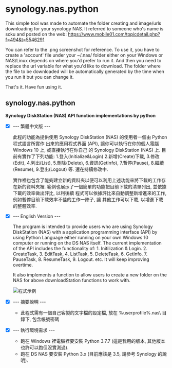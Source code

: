 # synology.nas.python
This simple tool was made to automate the folder creating and image/urls downloading for your synology NAS.
It referred to someone who's name is scku and posted on the web:
https://www.mobile01.com/topicdetail.php?f=494&t=5546291 

You can refer to the .png screenshot for reference. 
To use it, you have to create a 'account' file under your ~/.nas/ folder either on your Windows or NAS/Linux depends on where you'd prefer to run it. And then you need to replace the url variable for what you'd like to download. The folder where the file to be downloaded will be automatically generated by the time when you run it but you can change it. 

That's it. Have fun using it.

## synology.nas.python
**Synology DiskStation (NAS) API function implementations by python**

- [x] --- 繁體中文版 ---

    此程的功能為提供使用 Synology DiskStation (NAS) 的使用者一個由 Python 程式語言所實作
    出來的應用程式界面 (API), 讓你可以執行在你的個人電腦 Windows 10 上, 或直接執行在你自己
    的 Synology DiskStation (NAS) 上. 目前有實作了下列功能: 1.登入(Initialize&Login)
    2.新增(Create)下載, 3.修改(Edit), 4.列出(List), 5.刪除(Delete), 6.資訊(GetInfo),
    7.暫停(Pause), 8.繼續(Resume), 9.登出(Logout) 等. 還在持續修改中.
    
    實作裡也包含了能夠建立新的資料夾以便可以利用上述功能來將下載的工作存在新的資料夾裡.
    範例也展示了一個簡單的功能把目前下載的清單列出, 並依據下載的效率做出評比, 以利後續
    程式可以依據評比來自動調整新增進來的工作, 例如暫停目前下載效率不佳的工作一陣子, 讓
    其他工作可以下載, 以增進下載的整體效率. 

- [x] --- English Version ---

    The program is intended to provide users who are using Synology DiskStation (NAS)
    with a application programming interface (API) by using Python Language either 
    running on your own Windows 10 computer or running on the DS NAS itself. The 
    current implementation of the API includes the functionality of: 1. Initilization
    & Login. 2. CreateTask, 3. EditTask, 4. ListTask, 5. DeleteTask, 6. GetInfo.
    7. PauseTask, 8. ResumeTask, 9. Logout. etc. It will keep improving overtime.
    
    It also implements a function to allow users to create a new folder on the NAS
    for above downloadStation functions to work with.

    ![程式示例](https://github.com/spectreConstantine/synology.nas.python/blob/master/2020-05-02_032250.png)

- [x] --- 摘要說明 ---

    * 此程式需有一個自己客製的文字檔的設定檔, 放在 %userprofile%\.nas\ 目錄下, 包含帳號密碼

- [x] --- 執行環境需求 ---

    * 跑在 Windows 裡電腦裡要安裝 Python 3.7.7 (這是我用的版本, 其他版本也許可以跑但沒實測過).
    * 跑在 DS NAS 要安裝 Python 3.x (目前應該是 3.5, 請參考 Synology 的說明). 
